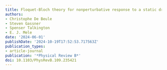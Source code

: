 ```yaml
---
title: Floquet-Bloch theory for nonperturbative response to a static drive
authors:
- Christophe De Beule
- Steven Gassner
- Spenser Talkington
- E. J. Mele
date: '2024-06-01'
publishDate: '2024-10-19T17:52:53.717563Z'
publication_types:
- article-journal
publication: '*Physical Review B*'
doi: 10.1103/PhysRevB.109.235421
---
```

